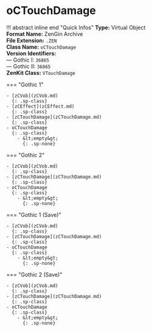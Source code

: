# oCTouchDamage

!!! abstract inline end "Quick Infos"
    **Type:** Virtual Object<br/>
    **Format Name:** ZenGin Archive<br/>
    **File Extension:** `.ZEN`<br/>
    **Class Name:** `oCTouchDamage`<br/>
    **Version Identifiers:**<br />
    — Gothic I: `36865`<br/>
    — Gothic II: `36865`<br/>
    **ZenKit Class:** `VTouchDamage`

=== "Gothic 1"

    - [zCVob](zCVob.md)
      {: .sp-class}
    - [zCEffect](zCEffect.md)
      {: .sp-class}
    - [zCTouchDamage](zCTouchDamage.md)
      {: .sp-class}
    - oCTouchDamage
      {: .sp-class}
        - &lt;empty&gt;
          {: .sp-none}

=== "Gothic 2"

    - [zCVob](zCVob.md)
      {: .sp-class}
    - [zCTouchDamage](zCTouchDamage.md)
      {: .sp-class}
    - oCTouchDamage
      {: .sp-class}
        - &lt;empty&gt;
          {: .sp-none}

=== "Gothic 1 (Save)"

    - [zCVob](zCVob.md)
      {: .sp-class}
    - [zCTouchDamage](zCTouchDamage.md)
      {: .sp-class}
    - oCTouchDamage
      {: .sp-class}
        - &lt;empty&gt;
          {: .sp-none}

=== "Gothic 2 (Save)"

    - [zCVob](zCVob.md)
      {: .sp-class}
    - [zCTouchDamage](zCTouchDamage.md)
      {: .sp-class}
    - oCTouchDamage
      {: .sp-class}
        - &lt;empty&gt;
          {: .sp-none}
